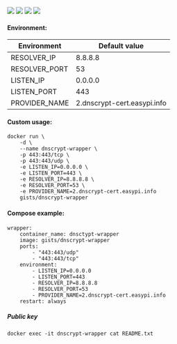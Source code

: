 ![](https://img.shields.io/badge/dnscrypt--wrapper-0.4.1-brightgreen.svg) ![](https://img.shields.io/badge/Alpine-3.7-brightgreen.svg) ![](https://img.shields.io/docker/stars/gists/dnscrypt-wrapper.svg) ![](https://img.shields.io/docker/pulls/gists/dnscrypt-wrapper.svg)

#### Environment:

| Environment   | Default value               |
|---------------|-----------------------------|
| RESOLVER_IP   | 8.8.8.8                     |
| RESOLVER_PORT | 53                          |
| LISTEN_IP     | 0.0.0.0                     |
| LISTEN_PORT   | 443                         |
| PROVIDER_NAME | 2.dnscrypt-cert.easypi.info |

#### Custom usage:

    docker run \
        -d \
        --name dnscrypt-wrapper \
        -p 443:443/tcp \
        -p 443:443/udp \
        -e LISTEN_IP=0.0.0.0 \
        -e LISTEN_PORT=443 \
        -e RESOLVER_IP=8.8.8.8 \
        -e RESOLVER_PORT=53 \
        -e PROVIDER_NAME=2.dnscrypt-cert.easypi.info
        gists/dnscrypt-wrapper

#### Compose example:

    wrapper:
        container_name: dnsctypt-wrapper
        image: gists/dnscrypt-wrapper
        ports:
            - "443:443/udp"
            - "443:443/tcp"
        environment:
            - LISTEN_IP=0.0.0.0
            - LISTEN_PORT=443
            - RESOLVER_IP=8.8.8.8
            - RESOLVER_PORT=53
            - PROVIDER_NAME=2.dnscrypt-cert.easypi.info
        restart: always

##### Public key

    docker exec -it dnscrypt-wrapper cat README.txt
